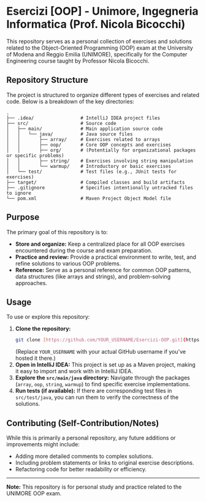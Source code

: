 # Esercizi [OOP] - Unimore, Ingegneria Informatica (Prof. Nicola Bicocchi)

This repository serves as a personal collection of exercises and solutions related to the Object-Oriented Programming (OOP) exam at the University of Modena and Reggio Emilia (UNIMORE), specifically for the Computer Engineering course taught by Professor Nicola Bicocchi.

## Repository Structure

The project is structured to organize different types of exercises and related code. Below is a breakdown of the key directories:
```
.
├── .idea/                 # IntelliJ IDEA project files
├── src/                   # Source code
│   ├── main/              # Main application source code
│   │   └── java/          # Java source files
│   │       ├── array/     # Exercises related to arrays
│   │       ├── oop/       # Core OOP concepts and exercises
│   │       ├── org/       # (Potentially for organizational packages or specific problems)
│   │       ├── string/    # Exercises involving string manipulation
│   │       └── warmup/    # Introductory or basic exercises
│   └── test/              # Test files (e.g., JUnit tests for exercises)
├── target/                # Compiled classes and build artifacts
├── .gitignore             # Specifies intentionally untracked files to ignore
└── pom.xml                # Maven Project Object Model file
```

## Purpose

The primary goal of this repository is to:

* **Store and organize:** Keep a centralized place for all OOP exercises encountered during the course and exam preparation.
* **Practice and review:** Provide a practical environment to write, test, and refine solutions to various OOP problems.
* **Reference:** Serve as a personal reference for common OOP patterns, data structures (like arrays and strings), and problem-solving approaches.

## Usage

To use or explore this repository:

1.  **Clone the repository:**
    ```bash
    git clone [https://github.com/YOUR_USERNAME/Esercizi-OOP.git](https://github.com/YOUR_USERNAME/Esercizi-OOP.git)
    ```
    (Replace `YOUR_USERNAME` with your actual GitHub username if you've hosted it there.)
2.  **Open in IntelliJ IDEA:** This project is set up as a Maven project, making it easy to import and work with in IntelliJ IDEA.
3.  **Explore the `src/main/java` directory:** Navigate through the packages (`array`, `oop`, `string`, `warmup`) to find specific exercise implementations.
4.  **Run tests (if available):** If there are corresponding test files in `src/test/java`, you can run them to verify the correctness of the solutions.

## Contributing (Self-Contribution/Notes)

While this is primarily a personal repository, any future additions or improvements might include:

* Adding more detailed comments to complex solutions.
* Including problem statements or links to original exercise descriptions.
* Refactoring code for better readability or efficiency.

---

**Note:** This repository is for personal study and practice related to the UNIMORE OOP exam.

